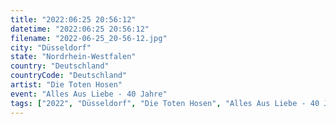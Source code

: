 ```yaml
---
title: "2022:06:25 20:56:12"
datetime: "2022:06:25 20:56:12"
filename: "2022-06-25_20-56-12.jpg"
city: "Düsseldorf"
state: "Nordrhein-Westfalen"
country: "Deutschland"
countryCode: "Deutschland"
artist: "Die Toten Hosen"
event: "Alles Aus Liebe - 40 Jahre"
tags: ["2022", "Düsseldorf", "Die Toten Hosen", "Alles Aus Liebe - 40 Jahre", Konzert, "Deutschland"]
---
```

